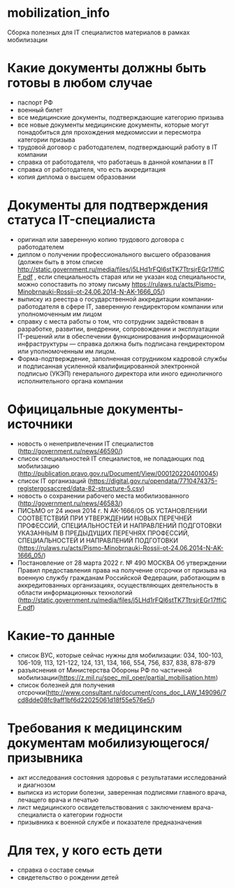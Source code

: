 # mobilization_info
Сборка полезных для IT специалистов материалов в рамках мобилизации

# Какие документы должны быть готовы в любом случае
- паспорт РФ
- военный билет
- все медицинские документы, подтверждающие категорию призыва
- все новые документы медицинские документы, которые могут понадобиться для прохождения медкомиссии и пересмотра категории призыва
- трудовой договор с работодателем, подтверждающий работу в IT компании
- справка от работодателя, что работаешь в данной компании в IT
- справка от работодателя, что есть аккредитация
- копия диплома о высшем образовании

# Документы для подтверждения статуса IT-специалиста
- оригинал или заверенную копию трудового договора с работодателем
- диплом о получении профессионального высшего образования (должен быть в этом списке http://static.government.ru/media/files/j5LHd1rFQl6stTK7TtrsjrEGr17ffiCF.pdf , если специальность старая или не указан код специальности, можно сопоставить по этому письму https://rulaws.ru/acts/Pismo-Minobrnauki-Rossii-ot-24.06.2014-N-AK-1666_05/)
- выписку из реестра о государственной аккредитации компании-работодателя в сфере IT, заверенную гендиректором компании или уполномоченным им лицом
- справку с места работы о том, что сотрудник задействован в разработке, развитии, внедрении, сопровождении и эксплуатации IT-решений или в обеспечении функционирования информационной инфраструктуры — справка должна быть подписана гендиректором или уполномоченным им лицом.
- Форма-подтверждение, заполненная сотрудником кадровой службы и подписанная усиленной квалифицированной электронной подписью (УКЭП) генерального директора или иного единоличного исполнительного органа компании

# Официцальные документы-источники
- новость о ненепривлечении IT специалистов (http://government.ru/news/46590/)
- список специальностей IT специалистов, не попадающих под мобилизацию (http://publication.pravo.gov.ru/Document/View/0001202204010045)
- список IT организаций (https://digital.gov.ru/opendata/7710474375-registergosaccred/data-82-structure-5.csv)
- новость о сохранении рабочего места мобилизованного (http://government.ru/news/46583/)
- ПИСЬМО от 24 июня 2014 г. N АК-1666/05 ОБ УСТАНОВЛЕНИИ СООТВЕТСТВИЙ ПРИ УТВЕРЖДЕНИИ НОВЫХ ПЕРЕЧНЕЙ ПРОФЕССИЙ, СПЕЦИАЛЬНОСТЕЙ И НАПРАВЛЕНИЙ ПОДГОТОВКИ УКАЗАННЫМ В ПРЕДЫДУЩИХ ПЕРЕЧНЯХ ПРОФЕССИЙ, СПЕЦИАЛЬНОСТЕЙ И НАПРАВЛЕНИЙ ПОДГОТОВКИ (https://rulaws.ru/acts/Pismo-Minobrnauki-Rossii-ot-24.06.2014-N-AK-1666_05/)
- Постановление от 28 марта 2022 г. № 490 МОСКВА Об утверждении Правил предоставления права на получение отсрочки от призыва на военную службу гражданам Российской Федерации, работающим в аккредитованных организациях, осуществляющих деятельность в области информационных технологий (http://static.government.ru/media/files/j5LHd1rFQl6stTK7TtrsjrEGr17ffiCF.pdf)

# Какие-то данные
- список ВУС, которые сейчас нужны для мобилизации: 034, 100-103, 106-109, 113, 121-122, 124, 131, 134, 166, 554, 756, 837, 838, 878-879
- разъяснения от Министерства Обороны РФ по частичной мобилизации(https://z.mil.ru/spec_mil_oper/partial_mobilisation.htm)
- список болезней для получения отсрочки(http://www.consultant.ru/document/cons_doc_LAW_149096/7cd8dde08fc9aff1bf6d22025061d18f55e576e5/)

# Требования к медицинским документам мобилизующегося/призывника
- акт исследования состояния здоровья с результатами исследований и диагнозом
- выписка из истории болезни, заверенная подписями главного врача, лечащего врача и печатью
- лист медицинского освидетельствования с заключением врача-специалиста о категории годности
- призывника к военной службе и показателе предназначения

# Для тех, у кого есть дети
- справка о составе семьи
- свидетельство о рождении детей


